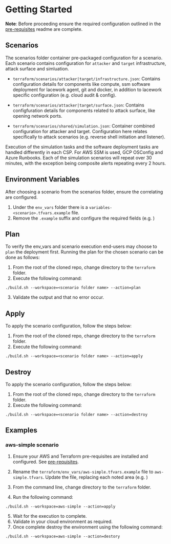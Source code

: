 # Getting Started

**Note**: Before proceeding ensure the required configuration outlined in the [pre-requisites](./PREREQS.md) readme are complete.

## Scenarios

The scenarios folder container pre-packaged configuration for a scenario. Each scenario contains configuration for `attacker` and `target` infrastructure, attack surface and simluation. 

* `terraform/scenarios/attacker|target/infrastructure.json`: Contains configuration details for components like compute, ssm software deployment for lacework agent, git and docker, in addition to lacework specific configuration (e.g. cloud audit & config). 

* `terraform/scenarios/attacker|target/surface.json`: Contains configfuration details for components related to attack surface, like opening network ports.

* `terraform/scenarios/shared/simulation.json`: Container combined configuration for attacker and target. Configuration here relates specifically to attack scenarios (e.g. reverse shell initiation and listener).

Execution of the simulation tasks and the software deployment tasks are handled differently in each CSP. For AWS SSM is used, GCP OSConfig and Azure Runbooks. Each of the simulation scenarios will repeat over 30 minutes, with the exception being composite alerts repeating every 2 hours.

## Environment Variables

After choosing a scenario from the scenarios folder, ensure the correlating are configured. 

1. Under the `env_vars` folder there is a `variables-<scenario>.tfvars.example` file.
2. Remove the `.example` suffix and configure the required fields (e.g. <YOUR CONFIG HERE>)

## Plan

To verify the env_vars and scenario execution end-users may choose to `plan` the deployment first. Running the plan for the chosen scenario can be done as follows:

1. From the root of the cloned repo, change directory to the `terraform` folder.
2. Execute the following command:
```
./build.sh --workspace=<scenario folder name> --action=plan
```
3. Validate the output and that no error occur.

## Apply

To apply the scenario configuration, follow the steps below:

1. From the root of the cloned repo, change directory to the `terraform` folder.
2. Execute the following command:
```
./build.sh --workspace=<scenario folder name> --action=apply
```

## Destroy

To apply the scenario configuration, follow the steps below:

1. From the root of the cloned repo, change directory to the `terraform` folder.
2. Execute the following command:
```
./build.sh --workspace=<scenario folder name> --action=destroy
```

## Examples

### aws-simple scenario

1. Ensure your AWS and Terraform pre-requisites are installed and configured. See [pre-requisites](./PREREQS.md).

2. Rename the `terraform/env_vars/aws-simple.tfvars.example` file to `aws-simple.tfvars`. Update the file, replacing each noted area (e.g. <YOUR CONFIG HERE>)

3. From the command line, change directory to the `terraform` folder.

4. Run the following command:
```
./build.sh --workspace=aws-simple --action=apply
```
5. Wait for the execution to complete.
6. Validate in your cloud environment as required.
7. Once complete destroy the environment using the following command:
```
./build.sh --workspace=aws-simple --action=destory
```